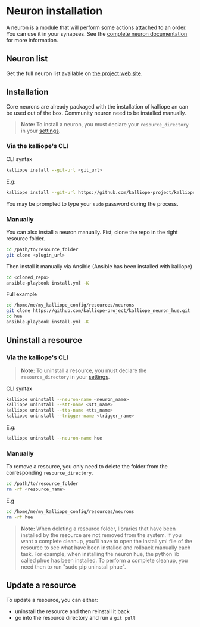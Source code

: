 # Neuron installation
A neuron is a module that will perform some actions attached to an order. You can use it in your synapses. See the [complete neuron documentation](neurons.md) for more information.

## Neuron list

Get the full neuron list available on [the project web site](https://kalliope-project.github.io/).

## Installation

Core neurons are already packaged with the installation of kalliope an can be used out of the box. Community neuron need to be installed manually.
>**Note:** To install a neuron, you must declare your `resource_directory` in your [settings](settings.md).

### Via the kalliope's CLI

CLI syntax
```bash
kalliope install --git-url <git_url>
```

E.g:
```bash
kalliope install --git-url https://github.com/kalliope-project/kalliope_neuron_wikipedia.git
```
You may be prompted to type your `sudo` password during the process.

### Manually

You can also install a neuron manually.
Fist, clone the repo in the right resource folder. 
```bash
cd /path/to/resource_folder
git clone <plugin_url>
```

Then install it manually via Ansible (Ansible has been installed with kalliope)
```bash
cd <cloned_repo>
ansible-playbook install.yml -K
```

Full example
```bash
cd /home/me/my_kalliope_config/resources/neurons
git clone https://github.com/kalliope-project/kalliope_neuron_hue.git
cd hue
ansible-playbook install.yml -K
```

## Uninstall a resource
### Via the kalliope's CLI
>**Note:** To uninstall a resource, you must declare the `resource_directory` in your [settings](settings.md).

CLI syntax
```bash
kalliope uninstall --neuron-name <neuron_name>
kalliope uninstall --stt-name <stt_name>
kalliope uninstall --tts-name <tts_name>
kalliope uninstall --trigger-name <trigger_name>
```

E.g:
```bash
kalliope uninstall --neuron-name hue
```

### Manually

To remove a resource, you only need to delete the folder from the corresponding `resource_directory`.
```bash
cd /path/to/resource_folder
rm -rf <resource_name>
```

E.g
```bash
cd /home/me/my_kalliope_config/resources/neurons
rm -rf hue
```

>**Note:** When deleting a resource folder, libraries that have been installed by the resource are not removed from the system. If you want a complete cleanup, you'll have to open the install.yml file of the resource to see what have been installed and rollback manually each task.
For example, when installing the neuron hue, the python lib called phue has been installed. To perform a complete cleanup, you need then to run "sudo pip uninstall phue".


## Update a resource

To update a resource, you can either:
- uninstall the resource and then reinstall it back
- go into the resource directory and run a `git pull`

